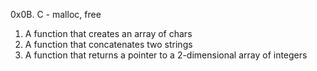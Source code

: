0x0B. C - malloc, free
1. A function that creates an array of chars
2. A function that concatenates two strings
3. A function that returns a pointer to a 2-dimensional array of integers
